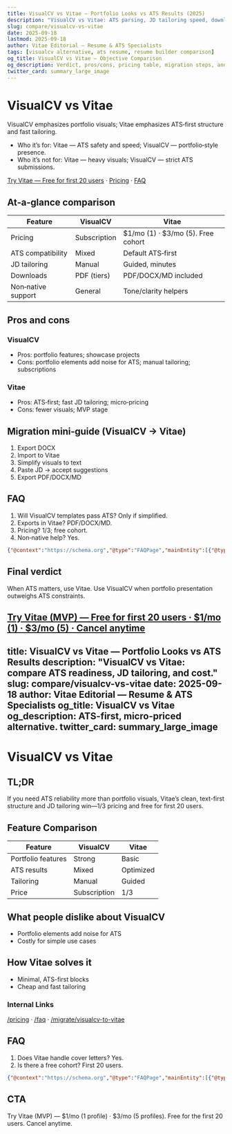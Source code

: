 ```yaml
---
title: VisualCV vs Vitae — Portfolio Looks vs ATS Results (2025)
description: "VisualCV vs Vitae: ATS parsing, JD tailoring speed, download rules, pricing, and support for non‑native English writers."
slug: compare/visualcv-vs-vitae
date: 2025-09-18
lastmod: 2025-09-18
author: Vitae Editorial — Resume & ATS Specialists
tags: [visualcv alternative, ats resume, resume builder comparison]
og_title: VisualCV vs Vitae — Objective Comparison
og_description: Verdict, pros/cons, pricing table, migration steps, and FAQ.
twitter_card: summary_large_image
---
```


# VisualCV vs Vitae

VisualCV emphasizes portfolio visuals; Vitae emphasizes ATS‑first structure and fast tailoring.

- Who it’s for: Vitae — ATS safety and speed; VisualCV — portfolio‑style presence.
- Who it’s not for: Vitae — heavy visuals; VisualCV — strict ATS submissions.

[Try Vitae — Free for first 20 users](#/cta-top) · [Pricing](/pricing) · [FAQ](/faq)

## At‑a‑glance comparison

| Feature | VisualCV | Vitae |
|---|---|---|
| Pricing | Subscription | $1/mo (1) · $3/mo (5). Free cohort |
| ATS compatibility | Mixed | Default ATS‑first |
| JD tailoring | Manual | Guided, minutes |
| Downloads | PDF (tiers) | PDF/DOCX/MD included |
| Non‑native support | General | Tone/clarity helpers |

## Pros and cons

### VisualCV
- Pros: portfolio features; showcase projects
- Cons: portfolio elements add noise for ATS; manual tailoring; subscriptions

### Vitae
- Pros: ATS‑first; fast JD tailoring; micro‑pricing
- Cons: fewer visuals; MVP stage

## Migration mini‑guide (VisualCV → Vitae)
1) Export DOCX  
2) Import to Vitae  
3) Simplify visuals to text  
4) Paste JD → accept suggestions  
5) Export PDF/DOCX/MD

## FAQ
1) Will VisualCV templates pass ATS? Only if simplified.  
2) Exports in Vitae? PDF/DOCX/MD.  
3) Pricing? $1/$3; free cohort.  
4) Non‑native help? Yes.

```json
{"@context":"https://schema.org","@type":"FAQPage","mainEntity":[{"@type":"Question","name":"Will VisualCV templates pass ATS?","acceptedAnswer":{"@type":"Answer","text":"They should be simplified to single-column, text-first layouts for best results."}}]}
```

## Final verdict
When ATS matters, use Vitae. Use VisualCV when portfolio presentation outweighs ATS constraints.

[Try Vitae (MVP) — Free for first 20 users · $1/mo (1) · $3/mo (5) · Cancel anytime](#/cta-bottom)
---
title: VisualCV vs Vitae — Portfolio Looks vs ATS Results
description: "VisualCV vs Vitae: compare ATS readiness, JD tailoring, and cost."
slug: compare/visualcv-vs-vitae
date: 2025-09-18
author: Vitae Editorial — Resume & ATS Specialists
og_title: VisualCV vs Vitae
og_description: ATS-first, micro-priced alternative.
twitter_card: summary_large_image
---

# VisualCV vs Vitae

## TL;DR
If you need ATS reliability more than portfolio visuals, Vitae’s clean, text-first structure and JD tailoring win—$1/$3 pricing and free for first 20 users.

## Feature Comparison
| Feature | VisualCV | Vitae |
|---|---|---|
| Portfolio features | Strong | Basic |
| ATS results | Mixed | Optimized |
| Tailoring | Manual | Guided |
| Price | Subscription | $1/$3 |

## What people dislike about VisualCV
- Portfolio elements add noise for ATS
- Costly for simple use cases

## How Vitae solves it
- Minimal, ATS-first blocks
- Cheap and fast tailoring

### Internal Links
[/pricing](/pricing) · [/faq](/faq) · [/migrate/visualcv-to-vitae](/migrate/visualcv-to-vitae)

## FAQ
1. Does Vitae handle cover letters? Yes.
2. Is there a free cohort? First 20 users.

```json
{"@context":"https://schema.org","@type":"FAQPage","mainEntity":[{"@type":"Question","name":"Cover letters?","acceptedAnswer":{"@type":"Answer","text":"Yes, generated alongside resumes."}},{"@type":"Question","name":"Free cohort?","acceptedAnswer":{"@type":"Answer","text":"Free for the first 20 users."}}]}
```

## CTA
Try Vitae (MVP) — $1/mo (1 profile) · $3/mo (5 profiles). Free for the first 20 users. Cancel anytime.


